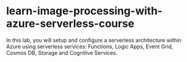 # learn-image-processing-with-azure-serverless-course
In this lab, you will setup and configure a serverless architecture within Azure using serverless services: Functions, Logic Apps, Event Grid, Cosmos DB, Storage and Cognitive Services.
